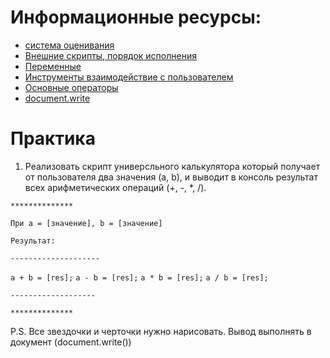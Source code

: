 ﻿# Информационные ресурсы:
 * [система оценивания](https://github.com/hillel-front-end/specification)
 * [Внешние скрипты, порядок исполнения](http://learn.javascript.ru/external-script)
 * [Переменные](http://learn.javascript.ru/variables)
 * [Инструменты взаимодействие с пользователем](http://learn.javascript.ru/uibasic)
 * [Основные операторы](http://learn.javascript.ru/operators)
 * [document.write](http://learn.javascript.ru/document-write)

# Практика
 1. Реализовать cкрипт универсльного калькулятора который получает от пользователя два значения (a, b), и выводит в консоль результат всех арифметических операций (+, -, *, /).

 
`**************`

`При а = [значение], b = [значение]`

`Результат: `

`--------------------`

`a + b = [res];`
`a - b = [res];`
`a * b = [res];`
`a / b = [res];`

`-------------------`

`**************`
  

P.S. Все звездочки и черточки нужно нарисовать. Вывод выполнять в документ (document.write())


